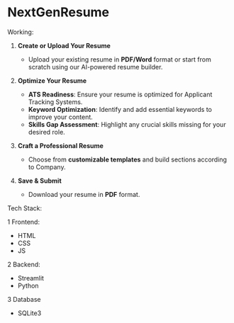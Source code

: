 # NextGenResume

Working:

1. **Create or Upload Your Resume**  
   - Upload your existing resume in **PDF/Word** format or start from scratch using our AI-powered resume builder.  

2. **Optimize Your Resume**  
   - **ATS Readiness**: Ensure your resume is optimized for Applicant Tracking Systems.  
   - **Keyword Optimization**: Identify and add essential keywords to improve your content.  
   - **Skills Gap Assessment**: Highlight any crucial skills missing for your desired role.  

3. **Craft a Professional Resume**  
   - Choose from **customizable templates** and build sections according to Company.

4. **Save & Submit**  
   - Download your resume in **PDF** format.

Tech Stack:

1 Frontend:
- HTML
- CSS
- JS

2 Backend:
- Streamlit
- Python

3 Database
- SQLite3
